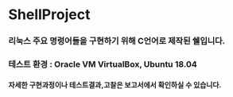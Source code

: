 # ShellProject

### 리눅스 주요 명령어들을 구현하기 위해 C언어로 제작된 쉘입니다.
### 테스트 환경 : Oracle VM VirtualBox, Ubuntu 18.04
#### 자세한 구현과정이나 테스트결과,고찰은 보고서에서 확인하실 수 있습니다.
